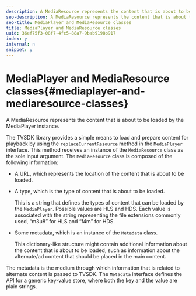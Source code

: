 ```yaml
---
description: A MediaResource represents the content that is about to be loaded by the MediaPlayer instance.
seo-description: A MediaResource represents the content that is about to be loaded by the MediaPlayer instance.
seo-title: MediaPlayer and MediaResource classes
title: MediaPlayer and MediaResource classes
uuid: 36ef75f3-08f7-4fc5-88a7-9bab9198b917
index: y
internal: n
snippet: y
---
```


# MediaPlayer and MediaResource classes{#mediaplayer-and-mediaresource-classes}

A MediaResource represents the content that is about to be loaded by the MediaPlayer instance.

<!--<a id="section_B09A012C97454AF58CE2269B800D8027"></a>-->

The TVSDK library provides a simple means to load and prepare content for playback by using the `replaceCurrentResource` method in the `MediaPlayer` interface. This method receives an instance of the `MediaResource` class as the sole input argument. The `MediaResource` class is composed of the following information:

* A URL, which represents the location of the content that is about to be loaded. 
* A type, which is the type of content that is about to be loaded.

  This is a string that defines the types of content that can be loaded by the `MediaPlayer`. Possible values are HLS and HDS. Each value is associated with the string representing the file extensions commonly used, “m3u8” for HLS and “f4m” for HDS. 
* Some metadata, which is an instance of the `Metadata` class.

  This dictionary-like structure might contain additional information about the content that is about to be loaded, such as information about the alternate/ad content that should be placed in the main content.

The metadata is the medium through which information that is related to alternate content is passed to TVSDK. The `Metadata` interface defines the API for a generic key-value store, where both the key and the value are plain strings. 
